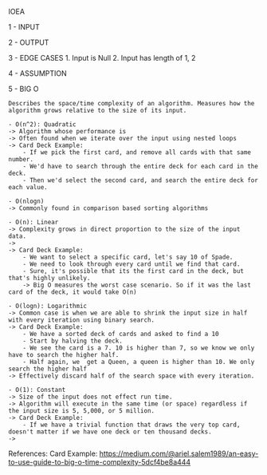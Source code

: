 IOEA

1 - INPUT


2 - OUTPUT


3 - EDGE CASES
	1. Input is Null
	2. Input has length of 1, 2 

4 - ASSUMPTION  


5 - BIG O 

    Describes the space/time complexity of an algorithm. Measures how the algorithm grows relative to the size of its input.

    - O(n^2): Quadratic 
	-> Algorithm whose performance is 
	-> Often found when we iterate over the input using nested loops
	-> Card Deck Example:
		- If we pick the first card, and remove all cards with that same number.
		- We'd have to search through the entire deck for each card in the deck. 
		- Then we'd select the second card, and search the entire deck for each value. 

    - O(nlogn)
	-> Commonly found in comparison based sorting algorithms

    - O(n): Linear
	-> Complexity grows in direct proportion to the size of the input data.
	-> 
	-> Card Deck Example:
		- We want to select a specific card, let's say 10 of Spade. 
		- We need to look through every card until we find that card.
		- Sure, it's possible that its the first card in the deck, but that's highly unlikely.
		-> Big O measures the worst case scenario. So if it was the last card of the deck, it would take O(n)

    - O(logn): Logarithmic 
	-> Common case is when we are able to shrink the input size in half with every iteration using binary search.
	-> Card Deck Example:
		- We have a sorted deck of cards and asked to find a 10
		- Start by halving the deck. 
		- We see the card is a 7. 10 is higher than 7, so we know we only have to search the higher half.
		- Half again, we  get a Queen, a queen is higher than 10. We only search the higher half
	-> Effectively discard half of the search space with every iteration.

    - O(1): Constant 
	-> Size of the input does not effect run time.
	-> Algorithm will execute in the same time (or space) regardless if the input size is 5, 5,000, or 5 million.
	-> Card Deck Example:
		- If we have a trivial function that draws the very top card, doesn't matter if we have one deck or ten thousand decks. 
	-> 


References:
Card Example: https://medium.com/@ariel.salem1989/an-easy-to-use-guide-to-big-o-time-complexity-5dcf4be8a444